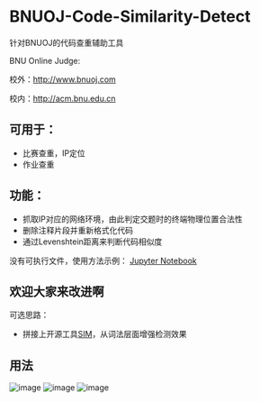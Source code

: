 # BNUOJ-Code-Similarity-Detect
针对BNUOJ的代码查重辅助工具

BNU Online Judge:

校外：http://www.bnuoj.com

校内：http://acm.bnu.edu.cn

## 可用于：
* 比赛查重，IP定位
* 作业查重

## 功能：
* 抓取IP对应的网络环境，由此判定交题时的终端物理位置合法性
* 删除注释片段并重新格式化代码
* 通过Levenshtein距离来判断代码相似度

没有可执行文件，使用方法示例：
[Jupyter Notebook](https://github.com/ZitanChen/BNUOJ-utility/blob/master/BNUOJ%20Submission%20Analysis.ipynb)

## 欢迎大家来改进啊
可选思路：
* 拼接上开源工具[SIM](https://dickgrune.com/Programs/similarity_tester/)，从词法层面增强检测效果

## 用法
![image](https://github.com/ZitanChen/BNUOJ-Code-Similarity-Detect/blob/master/1.jpg)
![image](https://github.com/ZitanChen/BNUOJ-Code-Similarity-Detect/blob/master/2.jpg)
![image](https://github.com/ZitanChen/BNUOJ-Code-Similarity-Detect/blob/master/3.png)
